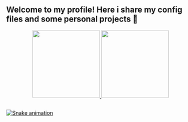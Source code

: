 ## Welcome to my profile! Here i share my config files and some personal projects 🦊

<div align="center">
  <a href="https://github.com/phiandrade">
  <img height="180em" src="https://github-readme-stats.vercel.app/api?username=phiandrade&show_icons=true&theme=black&include_all_commits=true&count_private=true"/>
  <img height="180em" src="https://github-readme-stats.vercel.app/api/top-langs/?username=phiandrade&layout=compact&langs_count=7&theme=black"/>
</div>

  ##
  
  ![Snake animation](https://github.com/phiandrade/phiandrade/blob/output/github-contribution-grid-snake.svg)
  
 </div>
